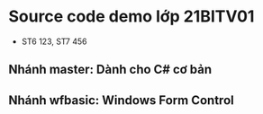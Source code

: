 # Source code demo lớp 21BITV01
* ST6 123, ST7 456


## Nhánh master: Dành cho C# cơ bản


## Nhánh wfbasic: Windows Form Control